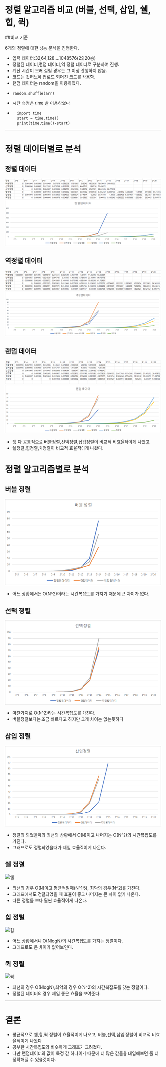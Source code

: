 # 정렬 알고리즘 비교 (버블, 선택, 삽입, 쉘, 힙, 퀵)

##비교 기준

6개의 정렬에 대한 성능 분석을 진행한다.
- 입력 데이터:32,64,128....1048576(2의20승)
- 정렬된 데이터,랜덤 데이터,역 정렬 데이터로 구분하여 진행.
- 계산 시간이 오래 걸릴 경우는 그 이상 진행하지 않음.
- 코드는 깃허브에 업로드 되어진 코드를 사용함.
- 랜덤 데이터는 random을 이용하였다.
- ``` 
  random.shuffle(arr)
- 시간 측정은 time 을 이용하였다
- ``` 
    import time
    start = time.time()
    print(time.time()-start)
---
# 정렬 데이터별로 분석
## 정렬 데이터 
![정렬값](.img/정렬값.png)
![정렬](.img/정렬.png)


## 역정렬 데이터
![역정렬값](.img/역정렬값.png)
![역정렬](.img/역정렬.png)

## 랜덤 데이터
![랜덤값](.img/랜덤값.png)
![랜덤](.img/랜덤.png)

- 셋 다 공통적으로 버블정렬,선택정렬,삽입정렬이 비교적 비효율적이게 나왔고
- 쉘정렬,힙정렬,퀵정렬이 비교적 효율적이게 나왔다.

# 정렬 알고리즘별로 분석

## 버블 정렬
![버블](.img/버블.png)
- 어느 상황에서든 O(N^2)이라는 시간복잡도를 가지기 때문에 큰 차이가 없다.


## 선택 정렬
![선택](.img/선택.png)
- 마찬가지로 O(N^2)라는 시간복잡도를 가진다. 
- 버블정렬보다는 조금 빠르다고 하지만 크게 차이는 없는듯하다.

## 삽입 정렬
![삽입](.img/삽입.png)
- 정렬의 되었을때의 최선의 상황에서 O(N)이고 나머지는 O(N^2)의 시간복잡도를 가진다.
- 그래프로도 정렬되었을때가 제일 효율적이게 나온다.

## 쉘 정렬
![쉘](.img/쉘.png)
- 최선의 경우 O(N)이고 평균적일때(N^1.5), 최악의 경우(N^2)를 가진다.
- 그래프에서도 정렬되었을 때 효율이 좋고 나머지는 큰 차이 없게 나온다.
- 다른 정렬들 보다 훨씬 효율적이게 나온다.

## 힙 정렬
![힙](.img/힙.png)
- 어느 상황에서나 O(NlogN)의 시간복잡도를 가지는 정렬이다.
- 그래프로도 큰 차이가 없어보인다.
## 퀵 정렬
![퀵](.img/퀵.png)
- 최선의 경우 O(NlogN),최악의 경우 O(N^2)의 시간복잡도를 갖는 정렬이다.
- 정렬된 데이터의 경우 제일 좋은 효율을 보여준다. 

---
# 결론
- 평균적으로 쉘,힙,퀵 정렬이 효율적이게 나오고, 버블,선택,삽입 정렬이 비교적 비효율적이게 나왔다
- 공부한 시간복잡도와 비슷하게 그래프가 그려졌다. 
- 다만 랜덤데이터의 값이 특정 값 하나이기 때문에 더 많은 값들을 대입해보면 좀 더 정확해질 수 있을것이다.
